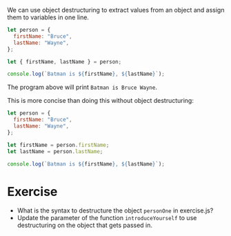 We can use object destructuring to extract values from an object and assign them to variables in one line.

```js
let person = {
  firstName: "Bruce",
  lastName: "Wayne",
};

let { firstName, lastName } = person;

console.log(`Batman is ${firstName}, ${lastName}`);
```

The program above will print `Batman is Bruce Wayne`.

This is more concise than doing this without object destructuring:

```js
let person = {
  firstName: "Bruce",
  lastName: "Wayne",
};

let firstName = person.firstName;
let lastName = person.lastName;

console.log(`Batman is ${firstName}, ${lastName}`);
```

# Exercise

- What is the syntax to destructure the object `personOne` in exercise.js?
- Update the parameter of the function `introduceYourself` to use destructuring on the object that gets passed in.
